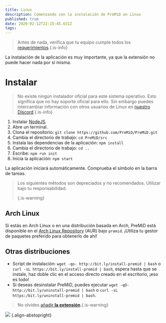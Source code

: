```yaml
---
title: Linux
description: Comenzando con la instalación de PreMiD en Linux
published: true
date: 2020-02-12T22:15:45.631Z
tags: 
---
```


> Antes de nada, verifica que tu equipo cumple todos los [requerimientos](/insatll/requirements).{.is-info}

La instalación de la aplicación es muy importante, ya que la extensión no puede hacer nada por sí misma.

# Instalar
> No existe ningún instalador oficial para este sistema operativo. Esto significa que no hay soporte oficial para ello. Sin embargo puedes intercambiar información con otros usuarios de Linux en [nuestro Discord](https://discord.gg/premid/).{.is-info}

1. Instalar [NodeJS](https://nodejs.org/es/).
2. Abre un terminal.
3. Clona el repositorio: `git clone https://github.com/PreMiD/PreMiD.git`
4. Cambia el directorio de trabajo: `cd PreMiD/src`
5. Instala las dependencias de la aplicación: `npm install`
6. Cambia el directorio de trabajo: `cd ..`
7. Escribe: `npm run init`
8. Inicia la aplicación: `npm start`

La aplicación iniciará automáticamente. Comprueba el símbolo en la barra de tareas.

> Los siguientes métodos son depreciados y no recomendados. Utilizar bajo tu responsabilidad. 
> 
> {.is-warning}

## Arch Linux
Si estás en Arch Linux o en una distribución basada en Arch, PreMiD está disponible en el [Arch Linux Repository](https://aur.archlinux.org/packages/premid/) (AUR) bajo `premid`. ¡Utiliza tu gestor de paquetes preferido para obtenerlo de ahí!

## Otras distribuciones
- Script de instalación: `wget -qo- http://bit.ly/install-premid | bash` o `curl -sL https://bit.ly/install-premid | bash`, espera hasta que se instale, haz doble clic en el acceso directo creado en el escritorio, ¡eso es todo!
- Si deseas desinstalar PreMiD, puedes ejecutar `wget -qO- http://bit.ly/uninstall-premid | bash` o `curl -sL https:/bit.ly/uninstall-premid | bash`.

> No olvides [añadir **la extensión**](/install).{.is-warning}

![](https://a.icons8.com/TqgWTTfw/Oy7xHF/svg.svg) {.align-abstopright}